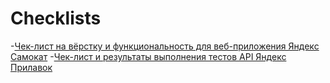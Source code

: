 # Checklists
-[Чек-лист на вёрстку и функциональность для веб-приложения Яндекс Самокат](https://docs.google.com/spreadsheets/d/1JMF0ZtIuRFEBdKU8T3tBNM1Kvz5FHySbyArSPbxzHAY/edit?usp=sharing)
-[Чек-лист и результаты выполнения тестов API Яндекс Прилавок](https://docs.google.com/spreadsheets/d/1XpzCs5dhRWyhvxGkgZtnxVsxEN3HKTKDeOBoW9T47nk/edit?usp=sharing)